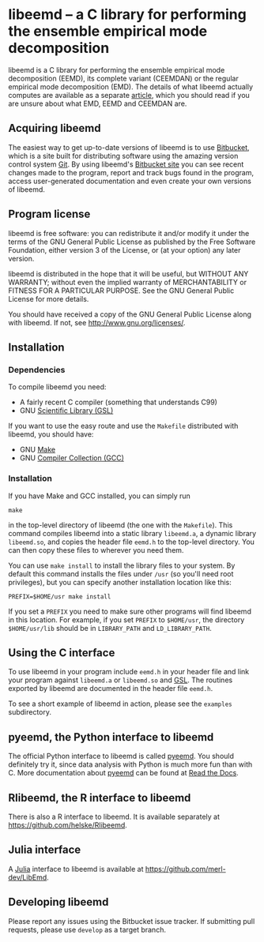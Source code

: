 libeemd – a C library for performing the ensemble empirical mode decomposition
==============================================================================

libeemd is a C library for performing the ensemble empirical mode decomposition
(EEMD), its complete variant (CEEMDAN) or the regular empirical mode
decomposition (EMD). The details of what libeemd actually computes are
available as a separate [article][], which you should read if you are unsure
about what EMD, EEMD and CEEMDAN are.

[article]: https://dx.doi.org/10.1007/s00180-015-0603-9

Acquiring libeemd
-----------------

The easiest way to get up-to-date versions of libeemd is to use [Bitbucket][],
which is a site built for distributing software using the amazing version
control system [Git][]. By using libeemd's [Bitbucket site][webpage] you can see
recent changes made to the program, report and track bugs found in the program,
access user-generated documentation and even create your own versions of
libeemd.

[bitbucket]: https://bitbucket.org
[git]: http://git-scm.com

Program license
---------------

libeemd is free software: you can redistribute it and/or modify it under the
terms of the GNU General Public License as published by the Free Software
Foundation, either version 3 of the License, or (at your option) any later
version.

libeemd is distributed in the hope that it will be useful, but WITHOUT ANY
WARRANTY; without even the implied warranty of MERCHANTABILITY or FITNESS FOR A
PARTICULAR PURPOSE.  See the GNU General Public License for more details.

You should have received a copy of the GNU General Public License along with
libeemd.  If not, see <http://www.gnu.org/licenses/>.

[webpage]: https://bitbucket.org/luukko/libeemd

Installation
------------

### Dependencies

To compile libeemd you need:

* A fairly recent C compiler (something that understands C99)
* GNU [Scientific Library (GSL)][GSL]

If you want to use the easy route and use the `Makefile` distributed with
libeemd, you should have:

* GNU [Make][]
* GNU [Compiler Collection (GCC)][GCC]

[Make]: http://www.gnu.org/software/make/
[GCC]: http://gcc.gnu.org/
[GSL]: http://www.gnu.org/software/gsl/

### Installation

If you have Make and GCC installed, you can simply run

	make

in the top-level directory of libeemd (the one with the `Makefile`). This
command compiles libeemd into a static library `libeemd.a`, a dynamic library
`libeemd.so`, and copies the header file `eemd.h` to the top-level directory.
You can then copy these files to wherever you need them.

You can use `make install` to install the library files to your system. By
default this command installs the files under `/usr` (so you'll need root
privileges), but you can specify another installation location like this:

	PREFIX=$HOME/usr make install

If you set a `PREFIX` you need to make sure other programs will find libeemd
in this location. For example, if you set `PREFIX` to `$HOME/usr`, the
directory `$HOME/usr/lib` should be in `LIBRARY_PATH` and `LD_LIBRARY_PATH`.

Using the C interface
------------

To use libeemd in your program include `eemd.h` in your header file and link
your program against `libeemd.a` or `libeemd.so` and [GSL][]. The routines
exported by libeemd are documented in the header file `eemd.h`.

To see a short example of libeemd in action, please see the `examples`
subdirectory.

pyeemd, the Python interface to libeemd
-------------------------

The official Python interface to libeemd is called [pyeemd][]. You should
definitely try it, since data analysis with Python is much more fun than with
C. More documentation about [pyeemd][] can be found at [Read the Docs](http://pyeemd.readthedocs.org/).

[pyeemd]: https://bitbucket.org/luukko/pyeemd

Rlibeemd, the R interface to libeemd
----------------------------------------

There is also a R interface to libeemd. It is available separately at
<https://github.com/helske/Rlibeemd>.

Julia interface
---------------

A [Julia](http://julialang.org/) interface to libeemd is available at
<https://github.com/merl-dev/LibEmd>.

Developing libeemd
------------------

Please report any issues using the Bitbucket issue tracker. If submitting pull
requests, please use `develop` as a target branch.

